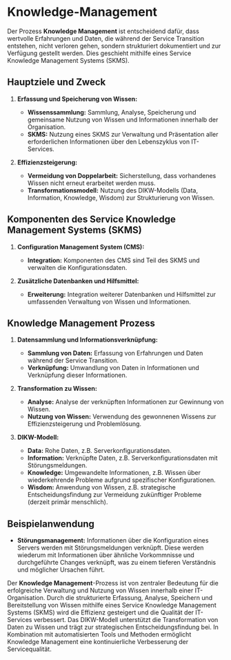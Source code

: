 # Knowledge-Management

Der Prozess **Knowledge Management** ist entscheidend dafür, dass wertvolle Erfahrungen und Daten, die während der Service Transition entstehen, nicht verloren gehen, sondern strukturiert dokumentiert und zur Verfügung gestellt werden. Dies geschieht mithilfe eines Service Knowledge Management Systems (SKMS).

## Hauptziele und Zweck

1. **Erfassung und Speicherung von Wissen:**
    - **Wissenssammlung:** Sammlung, Analyse, Speicherung und gemeinsame Nutzung von Wissen und Informationen innerhalb der Organisation.
    - **SKMS:** Nutzung eines SKMS zur Verwaltung und Präsentation aller erforderlichen Informationen über den Lebenszyklus von IT-Services.

2. **Effizienzsteigerung:**
    - **Vermeidung von Doppelarbeit:** Sicherstellung, dass vorhandenes Wissen nicht erneut erarbeitet werden muss.
    - **Transformationsmodell:** Nutzung des DIKW-Modells (Data, Information, Knowledge, Wisdom) zur Strukturierung von Wissen.

## Komponenten des Service Knowledge Management Systems (SKMS)

1. **Configuration Management System (CMS):**
    - **Integration:** Komponenten des CMS sind Teil des SKMS und verwalten die Konfigurationsdaten.

2. **Zusätzliche Datenbanken und Hilfsmittel:**
    - **Erweiterung:** Integration weiterer Datenbanken und Hilfsmittel zur umfassenden Verwaltung von Wissen und Informationen.

## Knowledge Management Prozess

1. **Datensammlung und Informationsverknüpfung:**
    - **Sammlung von Daten:** Erfassung von Erfahrungen und Daten während der Service Transition.
    - **Verknüpfung:** Umwandlung von Daten in Informationen und Verknüpfung dieser Informationen.

2. **Transformation zu Wissen:**
    - **Analyse:** Analyse der verknüpften Informationen zur Gewinnung von Wissen.
    - **Nutzung von Wissen:** Verwendung des gewonnenen Wissens zur Effizienzsteigerung und Problemlösung.

3. **DIKW-Modell:**
    - **Data:** Rohe Daten, z.B. Serverkonfigurationsdaten.
    - **Information:** Verknüpfte Daten, z.B. Serverkonfigurationsdaten mit Störungsmeldungen.
    - **Knowledge:** Umgewandelte Informationen, z.B. Wissen über wiederkehrende Probleme aufgrund spezifischer Konfigurationen.
    - **Wisdom:** Anwendung von Wissen, z.B. strategische Entscheidungsfindung zur Vermeidung zukünftiger Probleme (derzeit primär menschlich).

## Beispielanwendung

- **Störungsmanagement:** Informationen über die Konfiguration eines Servers werden mit Störungsmeldungen verknüpft. Diese werden wiederum mit Informationen über ähnliche Vorkommnisse und durchgeführte Changes verknüpft, was zu einem tieferen Verständnis und möglicher Ursachen führt.

Der **Knowledge Management**-Prozess ist von zentraler Bedeutung für die erfolgreiche Verwaltung und Nutzung von Wissen innerhalb einer IT-Organisation. Durch die strukturierte Erfassung, Analyse, Speichern und Bereitstellung von Wissen mithilfe eines Service Knowledge Management Systems (SKMS) wird die Effizienz gesteigert und die Qualität der IT-Services verbessert. Das DIKW-Modell unterstützt die Transformation von Daten zu Wissen und trägt zur strategischen Entscheidungsfindung bei. In Kombination mit automatisierten Tools und Methoden ermöglicht Knowledge Management eine kontinuierliche Verbesserung der Servicequalität.